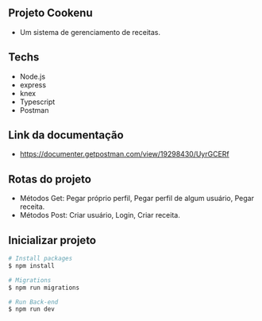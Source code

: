## Projeto Cookenu
- Um sistema de gerenciamento de receitas.

## Techs
- Node.js
- express
- knex
- Typescript
- Postman

## Link da documentação
- https://documenter.getpostman.com/view/19298430/UyrGCERf


## Rotas do projeto
- Métodos Get: Pegar próprio perfil, Pegar perfil de algum usuário, Pegar receita.
- Métodos Post: Criar usuário, Login, Criar receita.

## Inicializar projeto
```bash
# Install packages
$ npm install

# Migrations
$ npm run migrations

# Run Back-end
$ npm run dev
```
